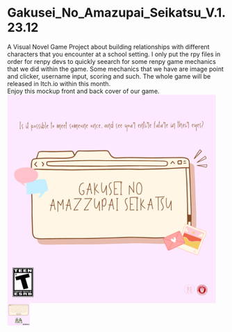 # Gakusei_No_Amazupai_Seikatsu_V.1.23.12
A Visual Novel Game Project about building relationships with different characters that you encounter at a school setting. 
I only put the rpy files in order for renpy devs to quickly seearch for some renpy game mechanics that we did within the game.
Some mechanics that we have are image point and clicker, username input, scoring and such.
The whole game will be released in Itch.io within this month.
<br>
Enjoy this mockup front and back cover of our game.
<img align="left" alt="Renpy" width="480px" src="Cover 1.2.png"/>
<img align="left" alt="Renpy" width="52px" src="Cover 1.2 Back.png"/>
